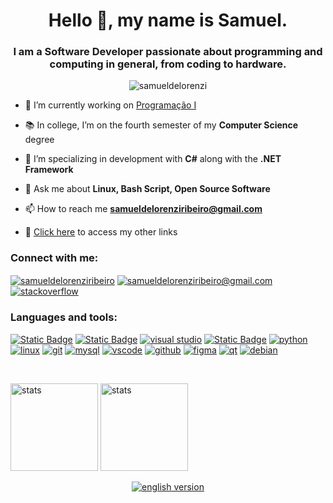 <h1 align="center">Hello 👋, my name is Samuel.</h1>
<h3 align="center">I am a Software Developer passionate about programming and computing in general, from coding to hardware.</h3>

<p align="center"> <img src="https://komarev.com/ghpvc/?username=samueldelorenzi&label=Profile%20views&color=green&style=for-the-badge" alt="samueldelorenzi" /> </p>

- 🔭 I’m currently working on [Programação I](https://github.com/samueldelorenzi/ProgramacaoI)

- 📚 In college, I’m on the fourth semester of my **Computer Science** degree

- 🌱 I’m specializing in development with **C#** along with the **.NET Framework**

- 💬 Ask me about **Linux, Bash Script, Open Source Software**

- 📫 How to reach me **samueldelorenziribeiro@gmail.com**

- 📎 [Click here](https://linktr.ee/samueldelorenzi) to access my other links

<h3 align="left">Connect with me:</h3>
<p align="left">
<a href="https://linkedin.com/in/samueldelorenziribeiro" target="blank"><img align="center" src="https://skillicons.dev/icons?i=linkedin&theme=light" alt="samueldelorenziribeiro" /></a>
<a href="mailto:samueldelorenziribeiro@gmail.com" target="blank"><img align="center" src="https://skillicons.dev/icons?i=gmail&theme=light" alt="samueldelorenziribeiro@gmail.com" /></a> <a href="https://stackoverflow.com/users/23304166" target="blank"><img align="center" src="https://skillicons.dev/icons?i=stackoverflow" alt="stackoverflow" /></a>
</p>

<h3 align="left">Languages and tools:</h3>
<p align="left"> 
  
<a href="https://learn.microsoft.com/en-us/dotnet/csharp/" target="_blank" rel="noreferrer"> <img alt="Static Badge" src="https://skillicons.dev/icons?i=cs" alt="csharp"></a> <a href="https://dotnet.microsoft.com/" target="_blank" rel="noreferrer"> <img alt="Static Badge" src="https://skillicons.dev/icons?i=dotnet" alt="dotnet"></a> <a href="https://visualstudio.microsoft.com/" target="_blank" rel="noreferrer"> <img src="https://skillicons.dev/icons?i=visualstudio" alt="visual studio"/></a> <a href="https://www.gnu.org/software/bash/" target="_blank" rel="noreferrer"> <img alt="Static Badge" src="https://skillicons.dev/icons?i=bash" alt="bash"/></a> <a href="https://www.python.org" target="_blank" rel="noreferrer"> <img src="https://skillicons.dev/icons?i=python" alt="python"/></a> <a href="https://www.linux.org/" target="_blank" rel="noreferrer"> <img src="https://skillicons.dev/icons?i=linux&theme=light" alt="linux"/></a> <a href="https://git-scm.com/" target="_blank" rel="noreferrer"> <img src="https://skillicons.dev/icons?i=git" alt="git"/></a> <a href="https://www.mysql.com/" target="_blank" rel="noreferrer"> <img src="https://skillicons.dev/icons?i=mysql&theme=light" alt="mysql"/></a> <a href="https://code.visualstudio.com/" target="_blank" rel="noreferrer"> <img src="https://skillicons.dev/icons?i=vscode" alt="vscode"/></a> <a href="https://github.com/samueldelorenzi" target="_blank" rel="noreferrer"> <img src="https://skillicons.dev/icons?i=github" alt="github"/></a> <a href="https://figma.com" target="_blank" rel="noreferrer"> <img src="https://skillicons.dev/icons?i=figma" alt="figma"/></a> <a href="https://www.qt.io/" target="_blank" rel="noreferrer"> <img src="https://skillicons.dev/icons?i=qt&theme=light" alt="qt"/></a> <a href="https://www.debian.org/index.en.html" target="_blank" rel="noreferrer"> <img src="https://skillicons.dev/icons?i=debian" alt="debian"/></a>

<br>
<p align="left">
  <picture>
    <source media="(prefers-color-scheme: dark)" srcset="https://github-readme-stats.vercel.app/api?username=samueldelorenzi&theme=dark&show_icons=true">
    <source media="(prefers-color-scheme: light)" srcset="https://github-readme-stats.vercel.app/api?username=samueldelorenzi&theme=light&show_icons=true">
    <img alt="stats" src="https://github-readme-stats.vercel.app/api?username=samueldelorenzi&theme=dark&show_icons=true" height="140">
  </picture>
  <picture>
    <source media="(prefers-color-scheme: dark)" srcset="https://github-readme-stats.vercel.app/api/top-langs/?username=samueldelorenzi&hide=html&layout=compact&theme=dark">
    <source media="(prefers-color-scheme: light)" srcset="https://github-readme-stats.vercel.app/api/top-langs/?username=samueldelorenzi&hide=html&layout=compact&theme=light">
    <img alt="stats" src="https://github-readme-stats.vercel.app/api?username=samueldelorenzi&theme=dark&show_icons=true" height="140">
  </picture>
</p>

<p align="center"> 
  <a href="https://github.com/samueldelorenzi" target="blank"><img align="center" src="https://img.shields.io/badge/Não_fala_inglês%3F-versão_em_português-blue?style=for-the-badge" alt="english version" /></a> 
</p>
